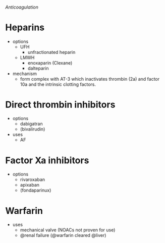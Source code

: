 ###### Anticoagulation


# Heparins
- options
    + UFH
        * unfractionated heparin
    + LMWH
        * enoxaparin (Clexane)
        * dalteparin
- mechanism
    + form complex with AT-3 which inactivates thrombin (2a) and factor 10a and the intrinsic clotting factors.




# Direct thrombin inhibitors
- options
    + dabigatran
    + (bivalirudin)
- uses
    + AF

# Factor Xa inhibitors
- options
    + rivaroxaban
    + apixaban
    + (fondaparinux)

# Warfarin
- uses 
    + mechanical valve (NOACs not proven for use)
    + @renal failure (@warfarin cleared @liver)